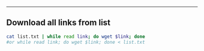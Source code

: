 
-------------------


## Download all links from list

```bash
cat list.txt | while read link; do wget $link; done
#or while read link; do wget $link; done < list.txt
```

